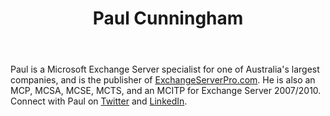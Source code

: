 ﻿---
title: Paul Cunningham
description: ""
image: /images/author/paul-cunningham.jpg
social:
- icon: fab fa-facebook
  link: https://facebook.com/#
- icon: fab fa-twitter
  link: https://twitter.com/#
- icon: fab fa-github
  link: https://github.com/#
- icon: fas fa-link
  link: http://exchangeserverpro.com/
- icon: fab fa-linkedin-in
  link: https://www.linkedin.com/in/#/
- icon: fab fa-youtube
  link: '#'
- icon: fab fa-twitch
  link: https://www.twitch.tv/#

---
Paul is a Microsoft Exchange Server specialist for one of Australia's largest companies, and is the publisher of <a href="http://exchangeserverpro.com">ExchangeServerPro.com</a>. He is also an MCP, MCSA, MCSE, MCTS, and an MCITP for Exchange Server 2007/2010. Connect with Paul on <a href="http://twitter.com/exchservpro">Twitter</a> and <a href="http://au.linkedin.com/in/cunninghamp">LinkedIn</a>.
